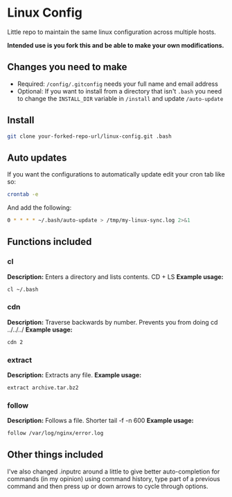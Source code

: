 # Linux Config
Little repo to maintain the same linux configuration across multiple hosts. 

**Intended use is you fork this and be able to make your own modifications.**

## Changes you need to make

* Required: `/config/.gitconfig` needs your full name and email address
* Optional: If you want to install from a directory that isn't `.bash` you need to change the `INSTALL_DIR` variable in `/install` and update `/auto-update`

## Install
```sh
git clone your-forked-repo-url/linux-config.git .bash
```

## Auto updates

If you want the configurations to automatically update edit your cron tab like so:

```sh 
crontab -e 
```

And add the following: 

```sh
0 * * * * ~/.bash/auto-update > /tmp/my-linux-sync.log 2>&1
```

## Functions included

### cl 
**Description:** Enters a directory and lists contents. CD + LS
**Example usage:** 
```sh
cl ~/.bash
```

### cdn
**Description:** Traverse backwards by number. Prevents you from doing cd ../../../
**Example usage:**
```sh
cdn 2
```

### extract
**Description:** Extracts any file.
**Example usage:**
```sh
extract archive.tar.bz2
```

### follow
**Description:** Follows a file. Shorter tail -f -n 600
**Example usage:**
```sh
follow /var/log/nginx/error.log
```

## Other things included

I've also changed .inputrc around a little to give better auto-completion for commands (in my opinion) using command history, type part of a previous command and then press up or down arrows to cycle through options.
